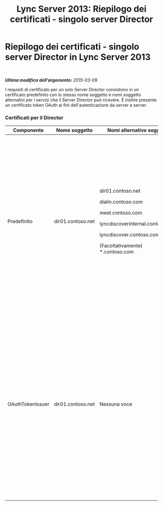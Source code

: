 ﻿---
title: 'Lync Server 2013: Riepilogo dei certificati - singolo server Director'
TOCTitle: Riepilogo dei certificati - singolo server Director
ms:assetid: 1b769a76-cbf3-46e9-a955-f6cde5faff93
ms:mtpsurl: https://technet.microsoft.com/it-it/library/JJ204720(v=OCS.15)
ms:contentKeyID: 49299838
ms.date: 08/24/2015
mtps_version: v=OCS.15
ms.translationtype: HT
---

# Riepilogo dei certificati - singolo server Director in Lync Server 2013

 

_**Ultima modifica dell'argomento:** 2015-03-09_

I requisiti di certificato per un solo Server Director consistono in un certificato predefinito con lo stesso nome soggetto e nomi soggetto alternativi per i servizi che il Server Director può ricevere. È inoltre presente un certificato token OAuth ai fini dell'autenticazione da server a server.

### Certificati per il Director

<table>
<colgroup>
<col style="width: 25%" />
<col style="width: 25%" />
<col style="width: 25%" />
<col style="width: 25%" />
</colgroup>
<thead>
<tr class="header">
<th>Componente</th>
<th>Nome soggetto</th>
<th>Nomi alternativo soggetto</th>
<th>Commenti</th>
</tr>
</thead>
<tbody>
<tr class="odd">
<td><p>Predefinito</p></td>
<td><p>dir01.contoso.net</p></td>
<td><p>dir01.contoso.net</p>
<p>dialin.contoso.com</p>
<p>meet.contoso.com</p>
<p>lyncdiscoverinternal.contoso.com</p>
<p>lyncdiscover.contoso.com</p>
<p>(Facoltativamente) *.contoso.com</p></td>
<td><p>I certificati per Server Director possono essere richiesti presso un'autorità di certificazione gestita internamente, o presso un'autorità di certificazione pubblica.</p>
<p>Il Server Director risponde alle richieste del proxy inverso nel perimetro, o dal server perimetrale. I client interni non utilizzano il Server Director.</p>
<p>In alternativa, una voce con caratteri jolly per gli URL semplici</p></td>
</tr>
<tr class="even">
<td><p>OAuthTokenIssuer</p></td>
<td><p>dir01.contoso.net</p></td>
<td><p>Nessuna voce</p></td>
<td><div class="alert">

> [!IMPORTANT]
> La lunghezza minima della chiave è pari a 1024, ma si potrebbe ricevere un messaggio che informa che la lunghezza minima consigliata è pari a 2048 bit.


</div>
<p>Il certificato OAuthTokenIssuer è un certificato a finalità singola, per l'autenticazione dei server in un ambiente a larga scala, e può essere richiesto a un'autorità di certificazione interna o pubblica. Questo certificato è obbligatorio.</p>
<p></p></td>
</tr>
</tbody>
</table>

